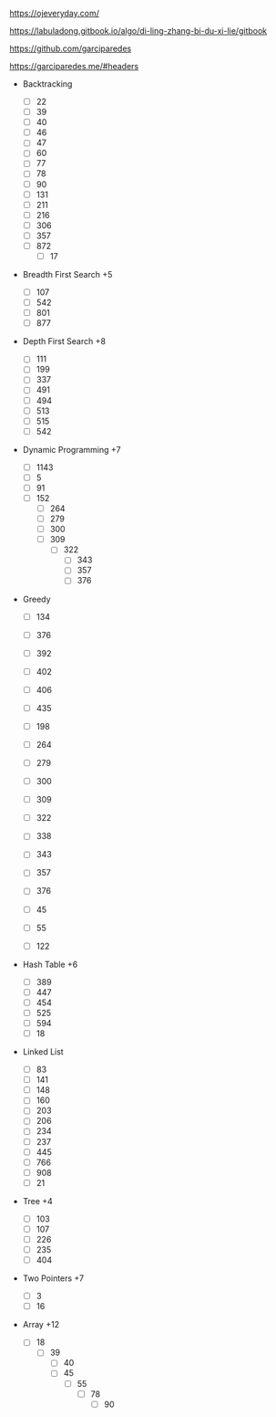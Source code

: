 https://ojeveryday.com/

https://labuladong.gitbook.io/algo/di-ling-zhang-bi-du-xi-lie/gitbook

https://github.com/garciparedes

https://garciparedes.me/#headers

- Backtracking

  - [ ] 22
  - [ ] 39
  - [ ] 40
  - [ ] 46
  - [ ] 47
  - [ ] 60
  - [ ] 77
  - [ ] 78
  - [ ] 90
  - [ ] 131
  - [ ] 211
  - [ ] 216
  - [ ] 306
  - [ ] 357
  - [ ] 872
    - [ ] 17

- Breadth First Search +5

  - [ ] 107
  - [ ] 542
  - [ ] 801
  - [ ] 877

- Depth First Search +8

  - [ ] 111
  - [ ] 199
  - [ ] 337
  - [ ] 491
  - [ ] 494
  - [ ] 513
  - [ ] 515
  - [ ] 542

- Dynamic Programming +7

  - [ ] 1143
  - [ ] 5
  - [ ] 91
  - [ ] 152
    - [ ] 264
    - [ ] 279
    - [ ] 300
    - [ ] 309
      - [ ] 322
        - [ ] 343
        - [ ] 357
        - [ ] 376

- Greedy

  - [ ] 134
  - [ ] 376
  - [ ] 392
  - [ ] 402
  - [ ] 406
  - [ ] 435
  - [ ] 198
  - [ ] 264
  - [ ] 279
  - [ ] 300
  - [ ] 309
  - [ ] 322
  - [ ] 338
  - [ ] 343
  - [ ] 357
  - [ ] 376

  - [ ] 45
  - [ ] 55
  - [ ] 122

- Hash Table +6

  - [ ] 389
  - [ ] 447
  - [ ] 454
  - [ ] 525
  - [ ] 594
  - [ ] 18

- Linked List

  - [ ] 83
  - [ ] 141
  - [ ] 148
  - [ ] 160
  - [ ] 203
  - [ ] 206
  - [ ] 234
  - [ ] 237
  - [ ] 445
  - [ ] 766
  - [ ] 908
  - [ ] 21

- Tree +4

  - [ ] 103
  - [ ] 107
  - [ ] 226
  - [ ] 235
  - [ ] 404

- Two Pointers +7

  - [ ] 3
  - [ ] 16

- Array +12

  - [ ] 18
    - [ ] 39
      - [ ] 40
      - [ ] 45
        - [ ] 55
          - [ ] 78
            - [ ] 90

